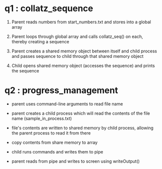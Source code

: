 # q1 : collatz_sequence

1) Parent reads numbers from start_numbers.txt and stores into a global array 

2) Parent loops through global array and calls collatz_seq() on each, thereby creating a sequence

3) Parent creates a shared memory object between itself and child process and passes sequence to child through that shared memory object

4) Child opens shared memory object (accesses the sequence) and prints the sequence 

# q2 : progress_management

- parent uses command-line arguments to read file name

- parent creates a child process which will read the contents of the file name
(sample_in_process.txt)

- file's contents are written to shared memory by child process, allowing the parent process to read it from there

- copy contents from share memory to array 

- child runs commands and writes them to pipe

- parent reads from pipe and writes to screen using writeOutput()